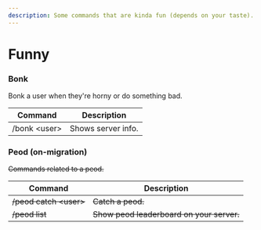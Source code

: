 ```yaml
---
description: Some commands that are kinda fun (depends on your taste).
---
```


# Funny

### Bonk

Bonk a user when they're horny or do something bad.

| Command       | Description        |
| ------------- | ------------------ |
| /bonk \<user> | Shows server info. |

### Peod (on-migration)

~~Commands related to a ~~peod~~.~~

| Command             | Description                               |
| ------------------- | ----------------------------------------- |
| ~~/peod catch \<user>~~ | ~~Catch a ~~peod~~.~~                         |
| ~~/peod list~~          | ~~Show ~~peod~~ leaderboard on your server.~~ |
